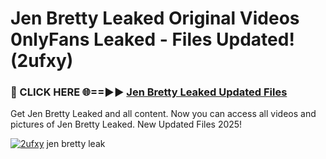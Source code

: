 # Jen Bretty Leaked Original Videos 0nlyFans Leaked - Files Updated! (2ufxy)

<h3>🔴 CLICK HERE 🌐==►► <a href="https://tinyurl.com/2wckxsce" rel="nofollow">Jen Bretty Leaked Updated Files</a></h3>

Get Jen Bretty Leaked and all content. Now you can access all videos and pictures of Jen Bretty Leaked. New Updated Files 2025!

[![2ufxy](https://i.imgur.com/AFduVYN.gif)](https://tinyurl.com/2wckxsce)
jen bretty leak